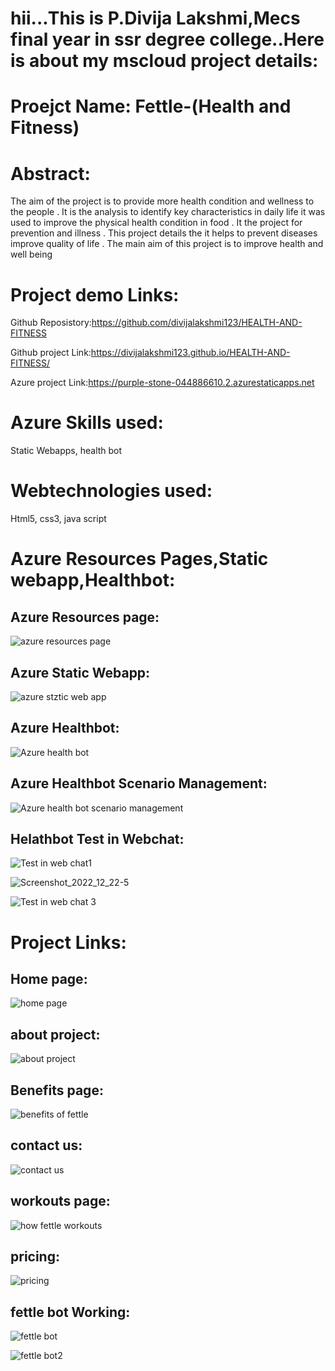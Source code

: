 # hii...This is P.Divija Lakshmi,Mecs final year in ssr degree college..Here is about my mscloud project details:

# Proejct Name: Fettle-(Health and Fitness)

# Abstract:

The aim of the project is to provide more health condition and wellness to the people . It is the analysis to identify key characteristics in daily life 
it was used to improve the physical health condition in food . It the project for prevention and illness . 
This project details the it helps to prevent diseases improve quality of life . The main aim of this project is to improve health and well being

# Project demo Links:

Github Reposistory:https://github.com/divijalakshmi123/HEALTH-AND-FITNESS

Github project Link:https://divijalakshmi123.github.io/HEALTH-AND-FITNESS/

Azure project Link:https://purple-stone-044886610.2.azurestaticapps.net

# Azure Skills used:

Static Webapps,
health bot

# Webtechnologies used:

Html5,
css3,
java script

# Azure Resources Pages,Static webapp,Healthbot:
## Azure Resources page:
![azure resources page](https://user-images.githubusercontent.com/118253184/209097357-e7573870-83ab-443b-8775-721bc0ee7243.png)

## Azure Static Webapp:
![azure stztic web app](https://user-images.githubusercontent.com/118253184/209097458-9b4c56e3-45e6-428a-a664-94619da9b06e.png)

## Azure Healthbot:
![Azure health bot](https://user-images.githubusercontent.com/118253184/209097536-8f016c42-6483-47b8-8f53-1f0e4d7d245e.png)

## Azure Healthbot Scenario Management:
![Azure health bot scenario management](https://user-images.githubusercontent.com/118253184/209097605-6b7d7bff-58f5-4b67-9e75-8cb54a272949.png)

## Helathbot Test in Webchat:
![Test in web chat1](https://user-images.githubusercontent.com/118253184/209097706-7ac8927e-0795-4003-9a25-932fe0e4711b.png)

![Screenshot_2022_12_22-5](https://user-images.githubusercontent.com/118253184/209097753-f95a0e3a-bbe3-4095-ae96-8a603fd0f354.png)

![Test in web chat 3](https://user-images.githubusercontent.com/118253184/209097777-e4a6cae9-eb28-4716-9b35-fb1065550214.png)



# Project Links:

## Home page:

![home page](https://user-images.githubusercontent.com/118253184/207557524-62d399e9-b964-42e8-9c53-1e810ac3f867.png)


## about project:
![about project](https://user-images.githubusercontent.com/118253184/207557487-9f4a480d-efd9-41cc-8461-493fb38b111d.png)

## Benefits page:

![benefits of fettle](https://user-images.githubusercontent.com/118253184/207557503-0a030ee6-06d4-4ee2-9296-e9058c66e691.png)

## contact us:

![contact us](https://user-images.githubusercontent.com/118253184/207557511-1ac5f636-fdb6-41e7-aec9-666472d1216b.png)

## workouts page:

![how fettle workouts](https://user-images.githubusercontent.com/118253184/207557533-c645ead7-10f7-422c-bdd3-9836179627a1.png)

## pricing:

![pricing](https://user-images.githubusercontent.com/118253184/207557541-393cd982-2d3b-475b-b12c-4eaa90fd9ed4.png)



## fettle bot Working:

![fettle bot](https://user-images.githubusercontent.com/118253184/207557516-7334eb12-3d5c-477d-a7ad-7ee81fead774.png)

![fettle bot2](https://user-images.githubusercontent.com/118253184/207557519-80cebc71-6243-4b2e-9660-cd0abd96d840.png)




